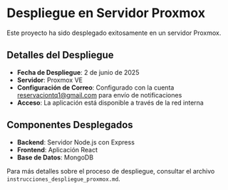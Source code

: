 # Despliegue en Servidor Proxmox

Este proyecto ha sido desplegado exitosamente en un servidor Proxmox.

## Detalles del Despliegue

- **Fecha de Despliegue**: 2 de junio de 2025
- **Servidor**: Proxmox VE
- **Configuración de Correo**: Configurado con la cuenta reservaciontq1@gmail.com para envío de notificaciones
- **Acceso**: La aplicación está disponible a través de la red interna

## Componentes Desplegados

- **Backend**: Servidor Node.js con Express
- **Frontend**: Aplicación React
- **Base de Datos**: MongoDB

Para más detalles sobre el proceso de despliegue, consultar el archivo `instrucciones_despliegue_proxmox.md`.
